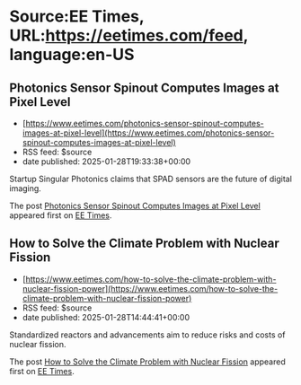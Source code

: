 # Source:EE Times, URL:https://eetimes.com/feed, language:en-US

## Photonics Sensor Spinout Computes Images at Pixel Level
 - [https://www.eetimes.com/photonics-sensor-spinout-computes-images-at-pixel-level](https://www.eetimes.com/photonics-sensor-spinout-computes-images-at-pixel-level)
 - RSS feed: $source
 - date published: 2025-01-28T19:33:38+00:00

<p>Startup Singular Photonics claims that SPAD sensors are the future of digital imaging.</p>
<p>The post <a href="https://www.eetimes.com/photonics-sensor-spinout-computes-images-at-pixel-level/">Photonics Sensor Spinout Computes Images at Pixel Level</a> appeared first on <a href="https://www.eetimes.com">EE Times</a>.</p>

## How to Solve the Climate Problem with Nuclear Fission
 - [https://www.eetimes.com/how-to-solve-the-climate-problem-with-nuclear-fission-power](https://www.eetimes.com/how-to-solve-the-climate-problem-with-nuclear-fission-power)
 - RSS feed: $source
 - date published: 2025-01-28T14:44:41+00:00

<p>Standardized reactors and advancements aim to reduce risks and costs of nuclear fission.</p>
<p>The post <a href="https://www.eetimes.com/how-to-solve-the-climate-problem-with-nuclear-fission-power/">How to Solve the Climate Problem with Nuclear Fission</a> appeared first on <a href="https://www.eetimes.com">EE Times</a>.</p>

